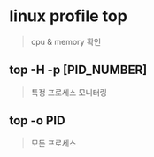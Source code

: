 # linux profile top

> cpu & memory 확인

## top -H -p [PID_NUMBER]

> 특정 프로세스 모니터링

## top -o PID

> 모든 프로세스

